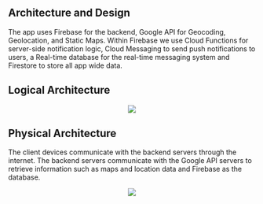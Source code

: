 
## Architecture and Design

The app uses Firebase for the backend, Google API for Geocoding, Geolocation, and Static Maps. Within Firebase we use Cloud Functions for server-side notification logic, Cloud Messaging to send push notifications to users, a Real-time database for the real-time messaging system and Firestore to store all app wide data.


## Logical Architecture
 <p align="center" justify="center">
  <img src="https://github.com/FEUP-LEIC-ES-2022-23/2LEIC03T5/blob/main/images/logical_larch.drawio-3.png"/>
</p>

## Physical Architecture 
The client devices communicate with the backend servers through the internet. The backend servers communicate with the Google API servers to retrieve information such as maps and location data and Firebase as the database.
 <p align="center" justify="center">
  <img src="https://github.com/FEUP-LEIC-ES-2022-23/2LEIC03T5/blob/main/images/PhysicalArchitecture.png"/>
</p>

